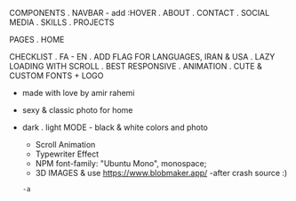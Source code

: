 COMPONENTS
 . NAVBAR - add :HOVER 
 . ABOUT
 . CONTACT
 . SOCIAL MEDIA
 . SKILLS
 . PROJECTS


PAGES
 . HOME


CHECKLIST
 . FA - EN 
 . ADD FLAG FOR LANGUAGES, IRAN & USA
 . LAZY LOADING WITH SCROLL 
 . BEST RESPONSIVE
 . ANIMATION
 . CUTE & CUSTOM FONTS + LOGO 
 - made with love by amir rahemi
  - sexy & classic photo for home 
   - dark . light MODE
    - black & white colors and photo
     - Scroll Animation 
      - Typewriter Effect
       - NPM   font-family: "Ubuntu Mono", monospace;
        - 3D IMAGES & use https://www.blobmaker.app/
         -after crash source :)

         -a


